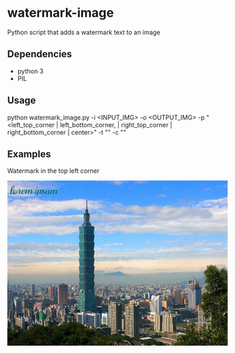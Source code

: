 # watermark-image
Python script that adds a watermark text to an image

## Dependencies
- python 3
- PIL

## Usage

python watermark_image.py -i <INPUT_IMG> -o <OUTPUT_IMG> -p "<left_top_corner | left_bottom_corner, | right_top_corner | right_bottom_corner | center>" -t "<TEXT>" -c "<COLOR>"

## Examples

Watermark in the top left corner

![Alt text](examples/left_top.jpg?raw=true "Watermark in the top left corner")
